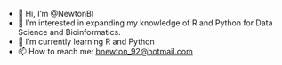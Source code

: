 - 👋 Hi, I’m @NewtonBl
- 👀 I’m interested in expanding my knowledge of R and Python for Data Science and Bioinformatics.
- 🌱 I’m currently learning R and Python
- 📫 How to reach me: bnewton_92@hotmail.com

<!---
NewtonBl/NewtonBl is a ✨ special ✨ repository because its `README.md` (this file) appears on your GitHub profile.
You can click the Preview link to take a look at your changes.
--->

